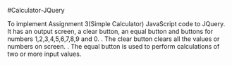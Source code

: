 #Calculator-JQuery

To implement Assignment 3(Simple Calculator) JavaScript code to JQuery.
It has an output screen, a clear button, an equal button and buttons for numbers 1,2,3,4,5,6,7,8,9 and 0. 
    . The clear button clears all the values or numbers on screen. 
    . The equal button is used to perform calculations of two or more input values.
